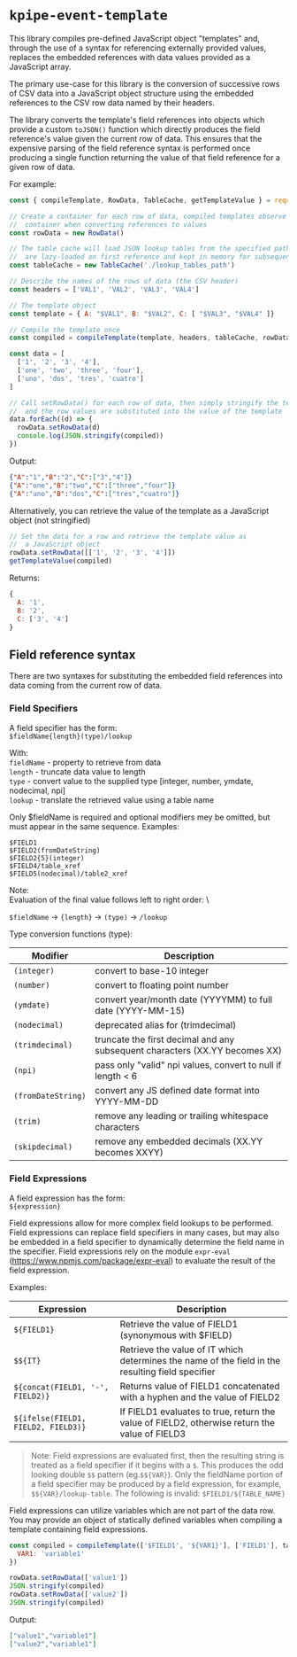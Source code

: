 # `kpipe-event-template`

This library compiles pre-defined JavaScript object "templates" and, through the use of
a syntax for referencing externally provided values, replaces the embedded references with
data values provided as a JavaScript array.

The primary use-case for this library is the conversion of successive rows of CSV data into
a JavaScript object structure using the embedded references to the CSV row data named by their
headers.

The library converts the template's field references into objects which provide a custom `toJSON()` function
which directly produces the field reference's value given the current row of data. This ensures that
the expensive parsing of the field reference syntax is performed once producing a single function returning the
value of that field reference for a given row of data.

For example:

```javascript
const { compileTemplate, RowData, TableCache, getTemplateValue } = require('kpipe-event-template')

// Create a container for each row of data, compiled templates observe this
//  container when converting references to values
const rowData = new RowData()

// The table cache will load JSON lookup tables from the specified path. They
//  are lazy-loaded on first reference and kept in memory for subsequent lookups
const tableCache = new TableCache('./lookup_tables_path')

// Describe the names of the rows of data (the CSV header)
const headers = ['VAL1', 'VAL2', 'VAL3', 'VAL4']

// The template object
const template = { A: "$VAL1", B: "$VAL2", C: [ "$VAL3", "$VAL4" ]}

// Compile the template once
const compiled = compileTemplate(template, headers, tableCache, rowData)

const data = [
  ['1', '2', '3', '4'],
  ['one', 'two', 'three', 'four'],
  ['uno', 'dos', 'tres', 'cuatro']
]

// Call setRowData() for each row of data, then simply stringify the template
//  and the row values are substituted into the value of the template
data.forEach((d) => {
  rowData.setRowData(d)
  console.log(JSON.stringify(compiled))
})
```

Output:

```json
{"A":"1","B":"2","C":["3","4"]}
{"A":"one","B":"two","C":["three","four"]}
{"A":"uno","B":"dos","C":["tres","cuatro"]}
```

Alternatively, you can retrieve the value of the template as a JavaScript object (not stringified)

```javascript
// Set the data for a row and retrieve the template value as 
//  a JavaScript object
rowData.setRowData([['1', '2', '3', '4']])
getTemplateValue(compiled)
```

Returns:

```javascript
{
  A: '1',
  B: '2',
  C: ['3', '4']
}
```

## Field reference syntax

There are two syntaxes for substituting the embedded field references into data coming from the
current row of data.

### **Field Specifiers**

A field specifier has the form: \
  `$fieldName{length}(type)/lookup`

With: \
  `fieldName` - property to retrieve from data \
  `length` - truncate data value to length \
  `type` - convert value to the supplied type [integer, number, ymdate, nodecimal, npi] \
  `lookup` - translate the retrieved value using a table name

Only $fieldName is required and optional modifiers mey be omitted, but must appear
in the same sequence. Examples:

  `$FIELD1` \
  `$FIELD2(fromDateString)` \
  `$FIELD2{5}(integer)` \
  `$FIELD4/table_xref` \
  `$FIELD5(nodecimal)/table2_xref`

Note: \
  Evaluation of the final value follows left to right order: \

  `$fieldName` -> `{length}` -> `(type)` -> `/lookup`

Type conversion functions (type):

| Modifier | Description |
|---|---|
`(integer)`|convert to base-10 integer|
`(number)`|convert to floating point number|
`(ymdate)`|convert year/month date (YYYYMM) to full date (YYYY-MM-15)|
`(nodecimal)`|deprecated alias for (trimdecimal)|
`(trimdecimal)`|truncate the first decimal and any subsequent characters (XX.YY becomes XX)|
`(npi)`|pass only "valid" npi values, convert to null if length < 6|
`(fromDateString)`|convert any JS defined date format into YYYY-MM-DD|
`(trim)`|remove any leading or trailing whitespace characters|
`(skipdecimal)`|remove any embedded decimals (XX.YY becomes XXYY)|


### **Field Expressions**

A field expression has the form: \
  `${expression}`

Field expressions allow for more complex field lookups to be performed. Field expressions can replace
field specifiers in many cases, but may also be embedded in a field specifier to dynamically determine the field name in the specifier. Field expressions rely on the module `expr-eval` (https://www.npmjs.com/package/expr-eval) to evaluate the result of the field expression.

Examples:

| Expression | Description |
|---|---|
|`${FIELD1}`|Retrieve the value of FIELD1 (synonymous with $FIELD) |
|`$${IT}`|Retrieve the value of IT which determines the name of the field in the resulting field specifier |
|`${concat(FIELD1, '-', FIELD2)}`|Returns value of FIELD1 concatenated with a hyphen and the value of FIELD2 |
|`${ifelse(FIELD1, FIELD2, FIELD3)}`|If FIELD1 evaluates to true, return the value of FIELD2, otherwise return the value of FIELD3|


> Note: Field expressions are evaluated first, then the resulting string is treated as a field specifier if it begins with a `$`. This produces the odd looking double `$$` pattern (eg.`$${VAR}`). Only
the fieldName portion of a field specifier may be produced by a field expression, for example, `$${VAR}/lookup-table`. The following is invalid: `$FIELD1/${TABLE_NAME}`

Field expressions can utilize variables which are not part of the data row. You may provide an
object of statically defined variables when compiling a template containing field expressions.

```javascript
const compiled = compileTemplate(['$FIELD1', '${VAR1}'], ['FIELD1'], tableCache, rowData, {
  VAR1: 'variable1'
})

rowData.setRowData(['value1'])
JSON.stringify(compiled)
rowData.setRowData(['value2'])
JSON.stringify(compiled)
```

Output:

```json
["value1","variable1"]
["value2","variable1"]
```